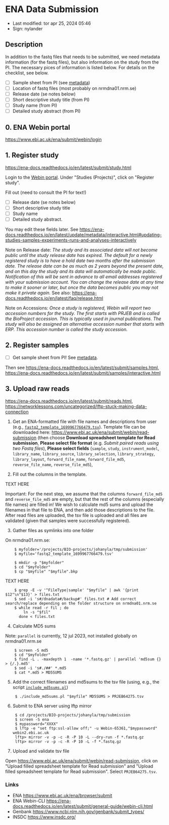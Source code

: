 # ENA Data Submission

- Last modified: tor apr 25, 2024  05:46
- Sign: nylander

## Description

In addition to the fastq files that needs to be submitted, we need metadata
information (for the fastq files), but also information on the study from the
PI. The necessary pices of information is listed below. For details on the
checklist, see below.

- [ ] Sample sheet from PI (see [metadata](../metadata/README.md))
- [ ] Location of fastq files (most probably on nrmdna01.nrm.se)
- [ ] Release date (se notes below)
- [ ] Short descriptive study title (from PI)
- [ ] Study name (from PI)
- [ ] Detailed study abstract (from PI)

## 0. ENA Webin portal

<https://www.ebi.ac.uk/ena/submit/webin/login>

## 1. Register study

<https://ena-docs.readthedocs.io/en/latest/submit/study.html>

Login to the [Webin portal](https://www.ebi.ac.uk/ena/submit/webin). Under
"Studies (Projects)", click on "Register study".

Fill out (need to consult the PI for text!)

 - [ ] Release date (se notes below)
 - [ ] Short descriptive study title
 - [ ] Study name
 - [ ] Detailed study abstract.

You may edit these fields later. See
<https://ena-docs.readthedocs.io/en/latest/update/metadata/interactive.html#updating-studies-samples-experiments-runs-and-analyses-interactively>

Note on Release date: *The study and its associated data will not become public
until the study release date has expired. The default for a newly registered
study is to have a hold date two months after the submission date. The release
date can be as much as 2 years beyond the present date, and on this day the
study and its data will automatically be made public. Notification of this will
be sent in advance to all email addresses registered with your submission
account. You can change the release date at any time to make it sooner or
later, but once the data becomes public you may not make it private again.* See
also: <https://ena-docs.readthedocs.io/en/latest/faq/release.html>

Note on Accessions: *Once a study is registered, Webin will report two
accession numbers for the study. The first starts with PRJEB and is called the
BioProject accession. This is typically used in journal publications. The study
will also be assigned an alternative accession number that starts with ERP.
This accession number is called the study accession.*

## 2. Register samples

- [ ] Get sample sheet from PI! See [metadata](../metadata/README.md).

Then see
<https://ena-docs.readthedocs.io/en/latest/submit/samples.html>,
<https://ena-docs.readthedocs.io/en/latest/submit/samples/interactive.html>

## 3. Upload raw reads

<https://ena-docs.readthedocs.io/en/latest/submit/reads.html>,
<https://networklessons.com/uncategorized/lftp-stuck-making-data-connection>

1. Get an ENA-formatted file with file names and descriptions from user (e.g.,
   [`fastq2_template_1699967766479.tsv`](fastq2_template_1699967766479.tsv)).
   Template file can be downloaded here:
   <https://www.ebi.ac.uk/ena/submit/webin/read-submission> (then choose
   **Download spreadsheet template for Read submission**, **Please select file
   format** (e.g. *Submit paired reads using two Fastq files*), **Please select
   fields** (`sample`, `study`, `instrument_model`, `library_name`,
   `library_source`, `library_selection`, `library_strategy`, `library_layout`,
   `forward_file_name`, `forward_file_md5`, `reverse_file_name`,
   `reverse_file_md5`),


2. Fill out the columns in the template.

TEXT HERE

   Important: For the next step, we assume that the columns `forward_file_md5`
   and `reverse_file_md5` are empty, but that the rest of the columns
   (especially file names) are filled in!  We wish to calculate md5 sums and
   upload the filenames in that file to ENA, and then add those descriptions to
   the file.  After read files are uploaded, the tsv file is uploaded and all
   files are validated (given that samples were successfully registered).

3. Gather files as symlinks into one folder

On nrmdna01.nrm.se:

        $ myfolder='/projects/BIO-projects/johanyla/tmp/submission'
        $ myfile='fastq2_template_1699967766479.tsv'

        $ mkdir -p "$myfolder"
        $ cd "$myfolder"
        $ cp "$myfile" "$myfile".bkp

TEXT HERE



        $ grep -E -v '^FileType|sample' "$myfile" | awk '{print $12"\n"$13}' > files.txt
        $ sed -i 's#/dnadata#/backup#' files.txt # Add correct search/replace depending on the folder structure on nrmdna01.nrm.se
        $ while read -r fil ; do
            ln -s "$fil"
          done < files.txt

4. Calculate MD5 sums

Note: `parallel` is currently, 12 jul 2023, not installed globally on nrmdna01.nrm.se

        $ screen -S md5
        $ cd "$myfolder"
        $ find -L . -maxdepth 1  -name '*.fastq.gz' | parallel 'md5sum {} > {/.}.md5'
        $ sed -i 's#./##' *.md5
        $ cat *.md5 > MD5SUMS

5. Add the correct filenames and md5sums to the tsv file (using, e.g., the
   script [`include_md5sums.pl`](https://github.com/Naturhistoriska/NRM-DNA-lab/blob/main/src/include_md5sums.pl))

        $ ./include_md5sums.pl "$myfile" MD5SUMS > PRJEB64275.tsv

6. Submit to ENA server using lftp mirror

        $ cd /projects/BIO-projects/johanyla/tmp/submission
        $ screen -S ena
        $ mypassword="XXXX"
        $ lftp -e "set ftp:ssl-allow off;" -u Webin-65361,"$mypassword" webin2.ebi.ac.uk
        lftp> mirror -v -p -c -R -P 10 -L --dry-run -f *.fastq.gz
        lftp> mirror -v -p -c -R -P 10 -L -f *.fastq.gz

7. Upload and validate tsv file

Open <https://www.ebi.ac.uk/ena/submit/webin/read-submission>,
click on "Upload filled spreadsheet template for Read submission" and
"Upload filled spreadsheet template for Read submission".
Select `PRJEB64275.tsv`.

### Links

- ENA <https://www.ebi.ac.uk/ena/browser/submit>
- ENA Webin-CLI <https://ena-docs.readthedocs.io/en/latest/submit/general-guide/webin-cli.html>
- Genbank <https://www.ncbi.nlm.nih.gov/genbank/submit_types/>
- INSDC <https://www.insdc.org/>

